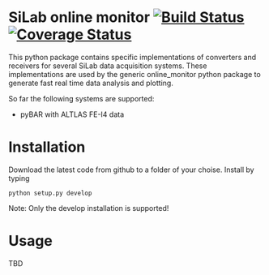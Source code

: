 # SiLab online monitor [![Build Status](https://travis-ci.org/SiLab-Bonn/silab_online_monitor.svg?branch=master)](https://travis-ci.org/SiLab-Bonn/silab_online_monitor) [![Coverage Status](https://coveralls.io/repos/SiLab-Bonn/silab_online_monitor/badge.svg?branch=master&service=github)](https://coveralls.io/github/SiLab-Bonn/silab_online_monitor?branch=master)

This python package contains specific implementations of converters and receivers for several SiLab data acquisition systems. These implementations are used by the generic online_monitor python package to generate fast real time data analysis and plotting.

So far the following systems are supported:

- pyBAR with ALTLAS FE-I4 data

# Installation

Download the latest code from github to a folder of your choise. Install by typing

```
python setup.py develop
```

Note: Only the develop installation is supported!

# Usage

TBD

